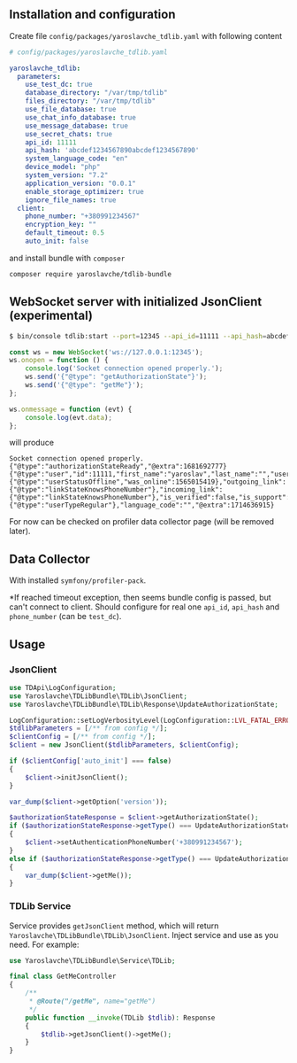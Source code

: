## Installation and configuration
Create file `config/packages/yaroslavche_tdlib.yaml` with following content
```yaml
# config/packages/yaroslavche_tdlib.yaml

yaroslavche_tdlib:
  parameters:
    use_test_dc: true
    database_directory: "/var/tmp/tdlib"
    files_directory: "/var/tmp/tdlib"
    use_file_database: true
    use_chat_info_database: true
    use_message_database: true
    use_secret_chats: true
    api_id: 11111
    api_hash: 'abcdef1234567890abcdef1234567890'
    system_language_code: "en"
    device_model: "php"
    system_version: "7.2"
    application_version: "0.0.1"
    enable_storage_optimizer: true
    ignore_file_names: true
  client:
    phone_number: "+380991234567"
    encryption_key: ""
    default_timeout: 0.5
    auto_init: false
```
and install bundle with `composer`
```bash
composer require yaroslavche/tdlib-bundle
```

## WebSocket server with initialized JsonClient (experimental)
```bash
$ bin/console tdlib:start --port=12345 --api_id=11111 --api_hash=abcdef1234567890abcdef1234567890 --phone_number=+380991234567
```
```js
const ws = new WebSocket('ws://127.0.0.1:12345');
ws.onopen = function () {
    console.log('Socket connection opened properly.');
    ws.send('{"@type": "getAuthorizationState"}');
    ws.send('{"@type": "getMe"}');
};

ws.onmessage = function (evt) {
    console.log(evt.data);
};
```
will produce
```log
Socket connection opened properly.
{"@type":"authorizationStateReady","@extra":1681692777}
{"@type":"user","id":11111,"first_name":"yaroslav","last_name":"","username":"","phone_number":"380991234567","status":{"@type":"userStatusOffline","was_online":1565015419},"outgoing_link":{"@type":"linkStateKnowsPhoneNumber"},"incoming_link":{"@type":"linkStateKnowsPhoneNumber"},"is_verified":false,"is_support":false,"restriction_reason":"","have_access":true,"type":{"@type":"userTypeRegular"},"language_code":"","@extra":1714636915}
```
For now can be checked on profiler data collector page (will be removed later).

## Data Collector
With installed `symfony/profiler-pack`.

*If reached timeout exception, then seems bundle config is passed, but can't connect to client. Should configure for real one `api_id`, `api_hash` and `phone_number` (can be `test_dc`). 

## Usage

### JsonClient
```php
use TDApi\LogConfiguration;
use Yaroslavche\TDLibBundle\TDLib\JsonClient;
use Yaroslavche\TDLibBundle\TDLib\Response\UpdateAuthorizationState;

LogConfiguration::setLogVerbosityLevel(LogConfiguration::LVL_FATAL_ERROR);
$tdlibParameters = [/** from config */];
$clientConfig = [/** from config */];
$client = new JsonClient($tdlibParameters, $clientConfig);

if ($clientConfig['auto_init'] === false)
{
    $client->initJsonClient();
}

var_dump($client->getOption('version'));

$authorizationStateResponse = $client->getAuthorizationState();
if ($authorizationStateResponse->getType() === UpdateAuthorizationState::AUTHORIZATION_STATE_WAIT_PHONE_NUMBER)
{
    $client->setAuthenticationPhoneNumber('+380991234567');
}
else if ($authorizationStateResponse->getType() === UpdateAuthorizationState::AUTHORIZATION_STATE_READY)
{
    var_dump($client->getMe());
}
```

### TDLib Service
Service provides `getJsonClient` method, which will return `Yaroslavche\TDLibBundle\TDLib\JsonClient`. Inject service and use as you need. For example:
```php
use Yaroslavche\TDLibBundle\Service\TDLib;

final class GetMeController
{
    /**
     * @Route("/getMe", name="getMe")
     */
    public function __invoke(TDLib $tdlib): Response
    {
        $tdlib->getJsonClient()->getMe();
    }
}
```
